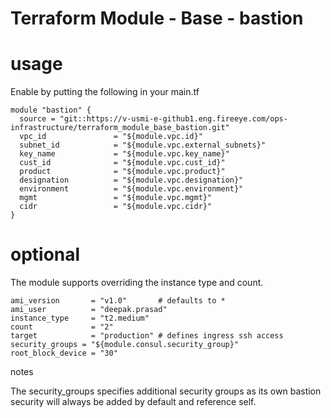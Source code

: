 # Terraform Module - Base - bastion

# usage

Enable by putting the following in your main.tf

```
module "bastion" {
  source = "git::https://v-usmi-e-github1.eng.fireeye.com/ops-infrastructure/terraform_module_base_bastion.git"
  vpc_id               = "${module.vpc.id}"
  subnet_id            = "${module.vpc.external_subnets}"
  key_name             = "${module.vpc.key_name}"
  cust_id              = "${module.vpc.cust_id}"
  product              = "${module.vpc.product}"
  designation          = "${module.vpc.designation}"
  environment          = "${module.vpc.environment}"
  mgmt                 = "${module.vpc.mgmt}"
  cidr                 = "${module.vpc.cidr}"
}
```

# optional

The module supports overriding the instance type and count.

```
ami_version       = "v1.0"       # defaults to *
ami_user          = "deepak.prasad"  
instance_type     = "t2.medium"
count             = "2"
target            = "production" # defines ingress ssh access
security_groups = "${module.consul.security_group}"
root_block_device = "30"
```

notes

The security_groups specifies additional security groups as its own bastion security will always be added by default and reference self.
